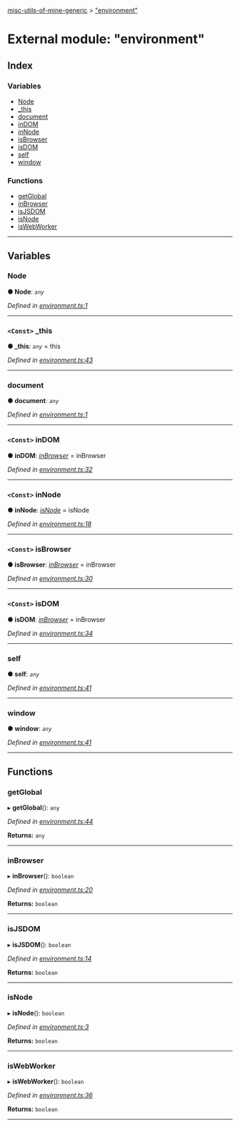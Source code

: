 [misc-utils-of-mine-generic](../README.md) > ["environment"](../modules/_environment_.md)

# External module: "environment"

## Index

### Variables

* [Node](_environment_.md#node)
* [_this](_environment_.md#_this)
* [document](_environment_.md#document)
* [inDOM](_environment_.md#indom)
* [inNode](_environment_.md#innode)
* [isBrowser](_environment_.md#isbrowser)
* [isDOM](_environment_.md#isdom)
* [self](_environment_.md#self)
* [window](_environment_.md#window)

### Functions

* [getGlobal](_environment_.md#getglobal)
* [inBrowser](_environment_.md#inbrowser)
* [isJSDOM](_environment_.md#isjsdom)
* [isNode](_environment_.md#isnode)
* [isWebWorker](_environment_.md#iswebworker)

---

## Variables

<a id="node"></a>

###  Node

**● Node**: *`any`*

*Defined in [environment.ts:1](https://github.com/cancerberoSgx/misc-utils-of-mine/blob/5e57dba/misc-utils-of-mine-generic/src/environment.ts#L1)*

___
<a id="_this"></a>

### `<Const>` _this

**● _this**: *`any`* =  this

*Defined in [environment.ts:43](https://github.com/cancerberoSgx/misc-utils-of-mine/blob/5e57dba/misc-utils-of-mine-generic/src/environment.ts#L43)*

___
<a id="document"></a>

###  document

**● document**: *`any`*

*Defined in [environment.ts:1](https://github.com/cancerberoSgx/misc-utils-of-mine/blob/5e57dba/misc-utils-of-mine-generic/src/environment.ts#L1)*

___
<a id="indom"></a>

### `<Const>` inDOM

**● inDOM**: *[inBrowser](_environment_.md#inbrowser)* =  inBrowser

*Defined in [environment.ts:32](https://github.com/cancerberoSgx/misc-utils-of-mine/blob/5e57dba/misc-utils-of-mine-generic/src/environment.ts#L32)*

___
<a id="innode"></a>

### `<Const>` inNode

**● inNode**: *[isNode](_environment_.md#isnode)* =  isNode

*Defined in [environment.ts:18](https://github.com/cancerberoSgx/misc-utils-of-mine/blob/5e57dba/misc-utils-of-mine-generic/src/environment.ts#L18)*

___
<a id="isbrowser"></a>

### `<Const>` isBrowser

**● isBrowser**: *[inBrowser](_environment_.md#inbrowser)* =  inBrowser

*Defined in [environment.ts:30](https://github.com/cancerberoSgx/misc-utils-of-mine/blob/5e57dba/misc-utils-of-mine-generic/src/environment.ts#L30)*

___
<a id="isdom"></a>

### `<Const>` isDOM

**● isDOM**: *[inBrowser](_environment_.md#inbrowser)* =  inBrowser

*Defined in [environment.ts:34](https://github.com/cancerberoSgx/misc-utils-of-mine/blob/5e57dba/misc-utils-of-mine-generic/src/environment.ts#L34)*

___
<a id="self"></a>

###  self

**● self**: *`any`*

*Defined in [environment.ts:41](https://github.com/cancerberoSgx/misc-utils-of-mine/blob/5e57dba/misc-utils-of-mine-generic/src/environment.ts#L41)*

___
<a id="window"></a>

###  window

**● window**: *`any`*

*Defined in [environment.ts:41](https://github.com/cancerberoSgx/misc-utils-of-mine/blob/5e57dba/misc-utils-of-mine-generic/src/environment.ts#L41)*

___

## Functions

<a id="getglobal"></a>

###  getGlobal

▸ **getGlobal**(): `any`

*Defined in [environment.ts:44](https://github.com/cancerberoSgx/misc-utils-of-mine/blob/5e57dba/misc-utils-of-mine-generic/src/environment.ts#L44)*

**Returns:** `any`

___
<a id="inbrowser"></a>

###  inBrowser

▸ **inBrowser**(): `boolean`

*Defined in [environment.ts:20](https://github.com/cancerberoSgx/misc-utils-of-mine/blob/5e57dba/misc-utils-of-mine-generic/src/environment.ts#L20)*

**Returns:** `boolean`

___
<a id="isjsdom"></a>

###  isJSDOM

▸ **isJSDOM**(): `boolean`

*Defined in [environment.ts:14](https://github.com/cancerberoSgx/misc-utils-of-mine/blob/5e57dba/misc-utils-of-mine-generic/src/environment.ts#L14)*

**Returns:** `boolean`

___
<a id="isnode"></a>

###  isNode

▸ **isNode**(): `boolean`

*Defined in [environment.ts:3](https://github.com/cancerberoSgx/misc-utils-of-mine/blob/5e57dba/misc-utils-of-mine-generic/src/environment.ts#L3)*

**Returns:** `boolean`

___
<a id="iswebworker"></a>

###  isWebWorker

▸ **isWebWorker**(): `boolean`

*Defined in [environment.ts:36](https://github.com/cancerberoSgx/misc-utils-of-mine/blob/5e57dba/misc-utils-of-mine-generic/src/environment.ts#L36)*

**Returns:** `boolean`

___

